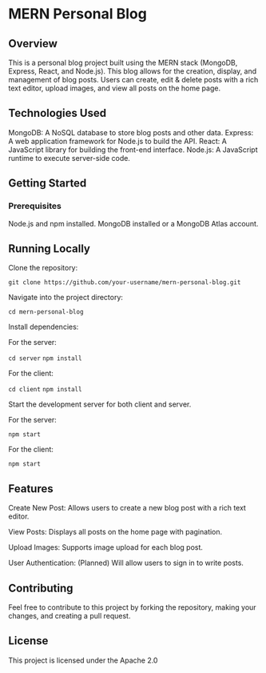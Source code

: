 # MERN Personal Blog

## Overview

This is a personal blog project built using the MERN stack (MongoDB, Express, React, and Node.js). This blog allows for the creation, display, and management of blog posts. Users can create, edit & delete posts with a rich text editor, upload images, and view all posts on the home page.

## Technologies Used

MongoDB: A NoSQL database to store blog posts and other data.
Express: A web application framework for Node.js to build the API.
React: A JavaScript library for building the front-end interface.
Node.js: A JavaScript runtime to execute server-side code.

## Getting Started

### Prerequisites

Node.js and npm installed.
MongoDB installed or a MongoDB Atlas account.

## Running Locally

Clone the repository:

`git clone https://github.com/your-username/mern-personal-blog.git`

Navigate into the project directory:

`cd mern-personal-blog`

Install dependencies:

For the server:

`cd server`
`npm install`

For the client:

`cd client`
`npm install`

Start the development server for both client and server.

For the server:

`npm start`

For the client:

`npm start`

## Features
Create New Post: Allows users to create a new blog post with a rich text editor.

View Posts: Displays all posts on the home page with pagination.

Upload Images: Supports image upload for each blog post.

User Authentication: (Planned) Will allow users to sign in to write posts.

## Contributing

Feel free to contribute to this project by forking the repository, making your changes, and creating a pull request.

## License
This project is licensed under the Apache 2.0